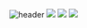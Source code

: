 ![header](https://capsule-render.vercel.app/api?type=soft&color=auto&height=210&section=header&text=Hello%20Stranger&fontSize=70&animation=fadeIn)
<img src="https://img.shields.io/badge/html5-black?style=flat-square&logo=html5&logoColor=#FF160B"/>
<img src="https://img.shields.io/badge/css3-black?style=flat-square&logo=css3&logoColor=#1572B6"/>
<img src="https://img.shields.io/badge/javascript-blue?style=flat-square&logo=javascript&logoColor=#F7DF1E"/>
